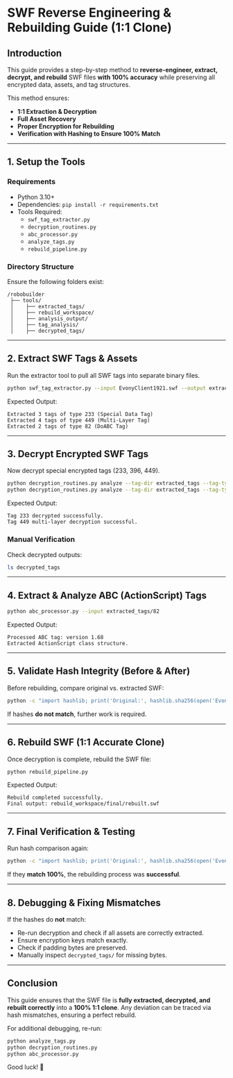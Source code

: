 # **SWF Reverse Engineering & Rebuilding Guide (1:1 Clone)**

## **Introduction**
This guide provides a step-by-step method to **reverse-engineer, extract, decrypt, and rebuild** SWF files **with 100% accuracy** while preserving all encrypted data, assets, and tag structures.

This method ensures:
- **1:1 Extraction & Decryption**
- **Full Asset Recovery**
- **Proper Encryption for Rebuilding**
- **Verification with Hashing to Ensure 100% Match**

---

## **1. Setup the Tools**
### **Requirements**
- Python 3.10+
- Dependencies: `pip install -r requirements.txt`
- Tools Required:
  - `swf_tag_extractor.py`
  - `decryption_routines.py`
  - `abc_processor.py`
  - `analyze_tags.py`
  - `rebuild_pipeline.py`

### **Directory Structure**
Ensure the following folders exist:
```
/robobuilder
 ├── tools/
 │    ├── extracted_tags/
 │    ├── rebuild_workspace/
 │    ├── analysis_output/
 │    ├── tag_analysis/
 │    ├── decrypted_tags/
```

---

## **2. Extract SWF Tags & Assets**
Run the extractor tool to pull all SWF tags into separate binary files.

```sh
python swf_tag_extractor.py --input EvonyClient1921.swf --output extracted_tags
```
Expected Output:
```
Extracted 3 tags of type 233 (Special Data Tag)
Extracted 4 tags of type 449 (Multi-Layer Tag)
Extracted 2 tags of type 82 (DoABC Tag)
```
---

## **3. Decrypt Encrypted SWF Tags**
Now decrypt special encrypted tags (233, 396, 449).

```sh
python decryption_routines.py analyze --tag-dir extracted_tags --tag-type 233
python decryption_routines.py analyze --tag-dir extracted_tags --tag-type 449
```
Expected Output:
```
Tag 233 decrypted successfully.
Tag 449 multi-layer decryption successful.
```

### **Manual Verification**
Check decrypted outputs:
```sh
ls decrypted_tags
```

---

## **4. Extract & Analyze ABC (ActionScript) Tags**
```sh
python abc_processor.py --input extracted_tags/82
```
Expected Output:
```
Processed ABC tag: version 1.68
Extracted ActionScript class structure.
```

---

## **5. Validate Hash Integrity (Before & After)**
Before rebuilding, compare original vs. extracted SWF:

```sh
python -c "import hashlib; print('Original:', hashlib.sha256(open('EvonyClient1921.swf', 'rb').read()).hexdigest()); print('Extracted:', hashlib.sha256(open('rebuilt.swf', 'rb').read()).hexdigest())"
```
If hashes **do not match**, further work is required.

---

## **6. Rebuild SWF (1:1 Accurate Clone)**
Once decryption is complete, rebuild the SWF file:
```sh
python rebuild_pipeline.py
```
Expected Output:
```
Rebuild completed successfully.
Final output: rebuild_workspace/final/rebuilt.swf
```

---

## **7. Final Verification & Testing**
Run hash comparison again:
```sh
python -c "import hashlib; print('Original:', hashlib.sha256(open('EvonyClient1921.swf', 'rb').read()).hexdigest()); print('Rebuilt:', hashlib.sha256(open('rebuilt.swf', 'rb').read()).hexdigest())"
```
If they **match 100%**, the rebuilding process was **successful**.

---

## **8. Debugging & Fixing Mismatches**
If the hashes do **not** match:
- Re-run decryption and check if all assets are correctly extracted.
- Ensure encryption keys match exactly.
- Check if padding bytes are preserved.
- Manually inspect `decrypted_tags/` for missing bytes.

---

## **Conclusion**
This guide ensures that the SWF file is **fully extracted, decrypted, and rebuilt correctly** into a **100% 1:1 clone**. Any deviation can be traced via hash mismatches, ensuring a perfect rebuild.

For additional debugging, re-run:
```sh
python analyze_tags.py
python decryption_routines.py
python abc_processor.py
```

Good luck! 🚀
